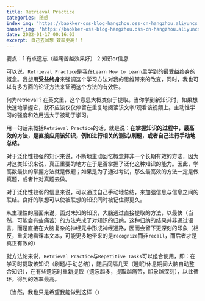 ```yaml
---
title: Retrieval Practice
categories: 随想
index_img: 'https://baokker-oss-blog-hangzhou.oss-cn-hangzhou.aliyuncs.com/cdn_for_blog/blog_imgs/defaultImages.jpg'
banner_img: 'https://baokker-oss-blog-hangzhou.oss-cn-hangzhou.aliyuncs.com/cdn_for_blog/blog_imgs/defaultImages.jpg'
date: 2022-01-17 00:16:03
excerpt: 自己去回想 效率更高！！
---
```






要点：1 有点遗忘（越痛苦越效果好） 2 知识or信息

可以说，`Retrieval Practice`是我在`Learn How to Learn`里学到的最受益终身的概念。我想用**受益终身**来强调这个学习方法对我的思维带来的改变，同时，我也可以有多方面的论证方法来证明这个方法的有效性。

何为retrieval？在英文里，这个意思大概类似于提取。当你学到新知识时，如果想快速地掌握它，就不应该仅仅停留在重复地阅读该文字/观看该视频上。主动性学习的强度和效用远大于被动于学习。

用一句话来概括`Retrieval Practice`的话，就是说：**在掌握知识的过程中，最高效的方法，是直接应用该知识，例如进行相关的测试/刷题，或者自己进行手动地总结。**

对于泛化性较强的知识来说，不断地主动回忆概念并非一个长期有效的方法，因为对这类知识来说，真正重要的地方在于是否掌握了泛化这种知识的能力。因此，学高数最快的掌握方法就是做题；如果是为了通过考试，那么最高效的方法一定是做真题，或者针对真题去做。

对于泛化性较弱的信息来说，可以通过自己手动地总结，来加强信息与信息之间的联结。良好的联想可以使被联想的知识同时被记住得更久。

从生理性的层面来说，面对未知的知识，大脑通过直接提取的方法，以最快（当然，可能会有些痛苦）的方法完成了对知识的归纳，这种归纳的结果并非通过语言，而是直接在大脑复杂的神经元中形成神经通路，因而会留下更深刻的印象（相反，重复地看课本文本，可能更多地带来的是`recognize`而非`recall`，而后者才是真正有效的）

就方法论来说，`Retrieval Practice`与`Repetitive Tasks`可以组合使用，即：在学习时提取该知识（刷题/手动总结），随后间隔几天（睡眠/休息期间大脑自动整合知识），在有些遗忘时重新提取（遗忘越多，提取越痛苦，印象越深刻），以此循环，得到的效率最高。

（当然，我也只是希望我能做到这样（）
